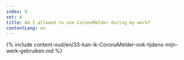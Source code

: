 ```yaml
---
index: 8
set: 4
title: Am I allowed to use CoronaMelder during my work?
contentLang: en
---
```

{% include content-oud/en/33-kan-ik-CoronaMelder-ook-tijdens-mijn-werk-gebruiken.md %}
